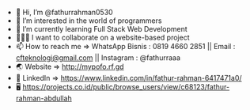 - 👋 Hi, I’m @fathurrahman0530
- 👀 I’m interested in the world of programmers
- 🌱 I’m currently learning Full Stack Web Development
- 👨🏻‍💻 I want to collaborate on a website-based project
- 📫 How to reach me => WhatsApp Bisnis : 0819 4660 2851 || Email : cfteknologi@gmail.com || Instagram : @fathurraaa
- 🌏 Website => http://mypofo.rf.gd
- 📑 LinkedIn => https://www.linkedin.com/in/fathur-rahman-6417471a0/
- 🖥 https://projects.co.id/public/browse_users/view/c68123/fathur-rahman-abdullah
